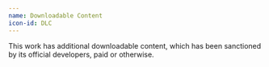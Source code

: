 ```yaml
---
name: Downloadable Content
icon-id: DLC
---
```


This work has additional downloadable content, which has been sanctioned by its official developers, paid or otherwise.